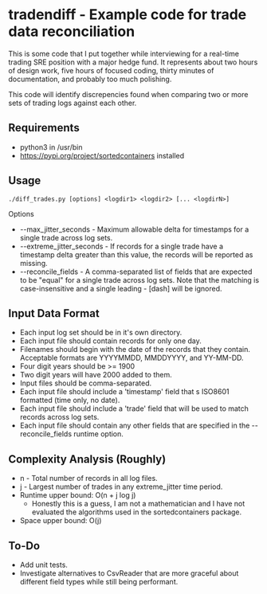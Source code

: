 # tradendiff - Example code for trade data reconciliation

This is some code that I put together while interviewing for a real-time 
trading SRE position with a major hedge fund.  It represents about two
hours of design work, five hours of focused coding, thirty minutes of
documentation, and probably too much polishing.

This code will identify discrepencies found when comparing two or more
sets of trading logs against each other.

## Requirements

* python3 in /usr/bin
* https://pypi.org/project/sortedcontainers installed

## Usage

`./diff_trades.py [options] <logdir1> <logdir2> [... <logdirN>]`

Options

* --max_jitter_seconds - Maximum allowable delta for timestamps for a 
  single trade across log sets.
* --extreme_jitter_seconds - If records for a single trade have a 
  timestamp delta greater than this value, the records will be reported
  as missing.
* --reconcile_fields - A comma-separated list of fields that are expected
  to be "equal" for a single trade across log sets.  Note that the matching
  is case-insensitive and a single leading - [dash] will be ignored.

## Input Data Format

* Each input log set should be in it's own directory.  
* Each input file should contain records for only one day.
* Filenames should begin with the date of the records that they
  contain.  Acceptable formats are YYYYMMDD, MMDDYYYY, and YY-MM-DD.
* Four digit years should be >= 1900
* Two digit years will have 2000 added to them.
* Input files should be comma-separated.
* Each input file should include a 'timestamp' field that s ISO8601
  formatted (time only, no date).
* Each input file should include a 'trade' field that will be used to
  match records across log sets.
* Each input file should contain any other fields that are specified in
  the --reconcile_fields runtime option.

## Complexity Analysis (Roughly)

* n - Total number of records in all log files.
* j - Largest number of trades in any extreme_jitter time period.
* Runtime upper bound: O(n + j log j)
    * Honestly this is a guess, I am not a mathematician and I have not evaluated
      the algorithms used in the sortedcontainers package.
* Space upper bound: O(j)

## To-Do

* Add unit tests.
* Investigate alternatives to CsvReader that are more graceful about different
  field types while still being performant.
